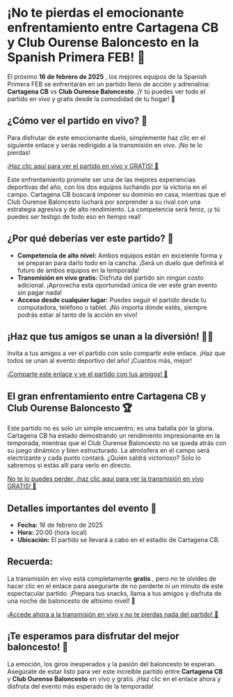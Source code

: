 # ¡No te pierdas el emocionante enfrentamiento entre Cartagena CB y Club Ourense Baloncesto en la Spanish Primera FEB! 🏀

El próximo **16 de febrero de 2025** , los mejores equipos de la Spanish Primera FEB se enfrentarán en un partido lleno de acción y adrenalina: **Cartagena CB** vs **Club Ourense Baloncesto**. ¡Y tú puedes ver todo el partido en vivo y gratis desde la comodidad de tu hogar! 🎉

## ¿Cómo ver el partido en vivo? 🎥

Para disfrutar de este emocionante duelo, simplemente haz clic en el siguiente enlace y serás redirigido a la transmisión en vivo. ¡No te lo pierdas!

[¡Haz clic aquí para ver el partido en vivo y GRATIS! 🏀](https://tinyurl.com/livestreamfreeo?st=Cartagena+CB+vs+Club+Ourense+Baloncesto&si=gh)

Este enfrentamiento promete ser una de las mejores experiencias deportivas del año, con los dos equipos luchando por la victoria en el campo. Cartagena CB buscará imponer su dominio en casa, mientras que el Club Ourense Baloncesto luchará por sorprender a su rival con una estrategia agresiva y de alto rendimiento. La competencia será feroz, ¡y tú puedes ser testigo de todo eso en tiempo real!

## ¿Por qué deberías ver este partido? 🤔

- **Competencia de alto nivel:** Ambos equipos están en excelente forma y se preparan para darlo todo en la cancha. ¡Será un duelo que definirá el futuro de ambos equipos en la temporada!
- **Transmisión en vivo gratis:** Disfruta del partido sin ningún costo adicional. ¡Aprovecha esta oportunidad única de ver este gran evento sin pagar nada!
- **Acceso desde cualquier lugar:** Puedes seguir el partido desde tu computadora, teléfono o tablet. ¡No importa dónde estés, siempre podrás estar al tanto de la acción en vivo!

## ¡Haz que tus amigos se unan a la diversión! 👯‍♂️

Invita a tus amigos a ver el partido con solo compartir este enlace. ¡Haz que todos se unan al evento deportivo del año! ¡Cuantos más, mejor!

[¡Comparte este enlace y ve el partido con tus amigos! 🏀](https://tinyurl.com/livestreamfreeo?st=Cartagena+CB+vs+Club+Ourense+Baloncesto&si=gh)

## El gran enfrentamiento entre Cartagena CB y Club Ourense Baloncesto 🏆

Este partido no es solo un simple encuentro; es una batalla por la gloria. Cartagena CB ha estado demostrando un rendimiento impresionante en la temporada, mientras que el Club Ourense Baloncesto no se queda atrás con su juego dinámico y bien estructurado. La atmósfera en el campo será electrizante y cada punto contará. ¿Quién saldrá victorioso? Solo lo sabremos si estás allí para verlo en directo.

[No te lo puedes perder, ¡haz clic aquí para ver la transmisión en vivo GRATIS! 🏀](https://tinyurl.com/livestreamfreeo?st=Cartagena+CB+vs+Club+Ourense+Baloncesto&si=gh)

## Detalles importantes del evento 📅

- **Fecha:** 16 de febrero de 2025
- **Hora:** 20:00 (hora local)
- **Ubicación:** El partido se llevará a cabo en el estadio de Cartagena CB.

## Recuerda:

La transmisión en vivo está completamente **gratis** , pero no te olvides de hacer clic en el enlace para asegurarte de no perderte ni un minuto de este espectacular partido. ¡Prepara tus snacks, llama a tus amigos y disfruta de una noche de baloncesto de altísimo nivel! 🏀

[¡Accede ahora a la transmisión en vivo y no te pierdas nada del partido! 🎥](https://tinyurl.com/livestreamfreeo?st=Cartagena+CB+vs+Club+Ourense+Baloncesto&si=gh)

## ¡Te esperamos para disfrutar del mejor baloncesto! 🏀

La emoción, los giros inesperados y la pasión del baloncesto te esperan. Asegúrate de estar listo para ver este increíble partido entre **Cartagena CB** y **Club Ourense Baloncesto** en vivo y gratis. ¡Haz clic en el enlace ahora y disfruta del evento más esperado de la temporada!

